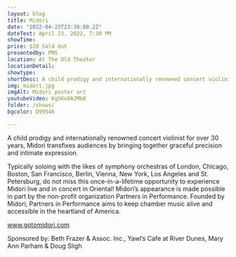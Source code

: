 ```yaml
---
layout: blog
title: Midori
date: "2022-04-23T23:30:00.2Z"
dateText: April 23, 2022, 7:30 PM
showTime: 
price: $20 Sold Out
presentedby: PMS
location: At The Old Theater
locationDetail: 
showtype: 
shortDesc: A child prodigy and internationally renowned concert violinist for over 30 years, Midori transfixes audiences by bringing together graceful precision and intimate expression... 
img: midori.jpg
imgAlt: Midori poster art 
youtubeVideo: KgSKvOAJMb8
folder: /shows/
bgcolor: D99546

---
```

A child prodigy and internationally renowned concert violinist for over 30 years, Midori transfixes audiences by bringing together graceful precision and intimate expression. 

Typically soloing with the likes of symphony orchestras of London, Chicago, Boston, San Francisco, Berlin, Vienna, New York, Los Angeles and St. Petersburg, do not miss this once-in-a-lifetime opportunity to experience Midori live and in concert in Oriental! Midori’s appearance is made possible in part by the non-profit organization Partners in Performance. Founded by Midori, Partners in Performance aims to keep chamber music alive and accessible in the heartland of America.

www.gotomidori.com

Sponsored by: Beth Frazer & Assoc. Inc., ​Yawl’s Cafe at River Dunes, Mary Ann Parham & Doug Sligh